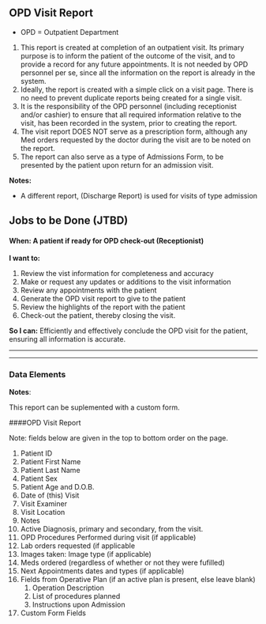 ## OPD Visit Report

  
* OPD = Outpatient Department  


1. This report is created at completion of an outpatient visit.   Its primary purpose is to inform the patient of the outcome of the visit, and to provide a record for any future appointments.   It is not needed by OPD personnel per se, since all the information on the report is already in the system.
2. Ideally, the report is created with a simple click on a visit page.  There is no need to prevent duplicate reports being created for a single visit. 
3. It is the responsibility of the OPD personnel (including receptionist and/or cashier) to ensure that all required information relative to the visit, has been recorded in the system, prior to creating the report.
4. The visit report DOES NOT serve as a prescription form, although any Med orders requested by the doctor during the visit are to be noted on the report. 
5. The report can also serve as a type of Admissions Form, to be presented by the patient upon return for an admission visit. 


**Notes:** 
  
* A different report, (Discharge Report) is used for visits of type admission




## Jobs to be Done (JTBD)



#### When: A patient if ready for OPD check-out (Receptionist)

**I want to:**
 
1. Review the vist information for completeness and accuracy
2. Make or request any updates or additions to the visit information
3. Review any appointments with the patient
4. Generate the OPD visit report to give to the patient
5. Review the highlights of the report with the patient 
6. Check-out the patient, thereby closing the visit.


 
**So I can:** Efficiently and effectively conclude the OPD visit for the patient, ensuring all information is accurate.  


***




****************************************

### Data Elements

**Notes**: 

This report can be suplemented with a custom form.



####OPD Visit Report

Note: fields below are given in the top to bottom order on the page.

1. Patient ID
2. Patient First Name
3. Patient Last Name
4. Patient Sex
5. Patient Age and D.O.B.
4. Date of (this) Visit
5. Visit Examiner
6. Visit Location
7. Notes
5. Active Diagnosis, primary and secondary, from the visit. 
6. OPD Procedures Performed during visit (if applicable)
7. Lab orders requested (if applicable
8. Images taken: Image type (if applicable)
9. Meds ordered (regardless of whether or not they were fufilled)
10. Next Appointments dates and types (if applicable)
11. Fields from Operative Plan (if an active plan is present, else leave blank)
    1. Operation Description
    2. List of procedures planned
    3. Instructions upon Admission 
12. Custom Form Fields   





